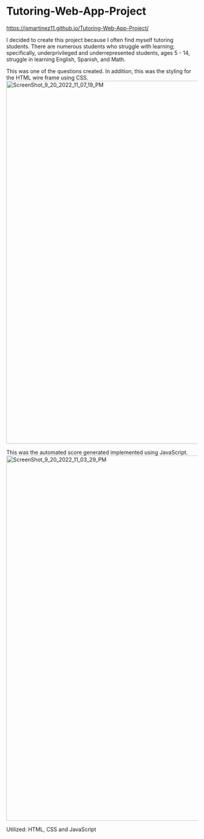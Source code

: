# Tutoring-Web-App-Project

https://jsmartinez11.github.io/Tutoring-Web-App-Project/

I decided to create this project because I often find myself tutoring students. There are numerous students who struggle with learning; specifically, underprivileged and underrepresented students, ages 5 - 14, struggle in learning English, Spanish, and Math. 

  This was one of the questions created. In addition, this was the styling for the HTML wire frame using CSS.
<img width="953" alt="ScreenShot_9_20_2022_11_07_19_PM" src="https://user-images.githubusercontent.com/113077165/191427022-953a1d79-d567-46d5-bc92-36f10635fac6.png">
  
   This was the automated score generated implemented using JavaScript.
<img width="959" alt="ScreenShot_9_20_2022_11_03_29_PM" src="https://user-images.githubusercontent.com/113077165/191426512-90c8d6a2-7b31-471e-ab50-90254fecd42e.png">
  
  
  
Utilized: HTML, CSS and JavaScript
